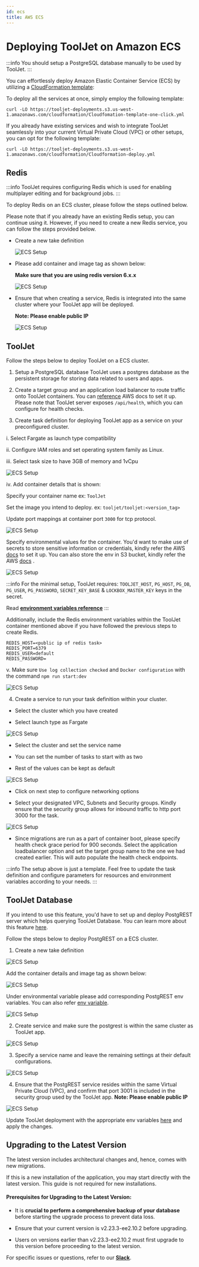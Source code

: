 ```yaml
---
id: ecs
title: AWS ECS
---
```


# Deploying ToolJet on Amazon ECS

:::info
You should setup a PostgreSQL database manually to be used by ToolJet.
:::

You can effortlessly deploy Amazon Elastic Container Service (ECS) by utilizing a [CloudFormation template](https://aws.amazon.com/cloudformation/):

To deploy all the services at once, simply employ the following template:

```
curl -LO https://tooljet-deployments.s3.us-west-1.amazonaws.com/cloudformation/Cloudfomation-template-one-click.yml
```

If you already have existing services and wish to integrate ToolJet seamlessly into your current Virtual Private Cloud (VPC) or other setups, you can opt for the following template:

```
curl -LO https://tooljet-deployments.s3.us-west-1.amazonaws.com/cloudformation/Cloudformation-deploy.yml
``` 

## Redis

:::info
ToolJet requires configuring Redis which is used for enabling multiplayer editing and for background jobs.
:::

To deploy Redis on an ECS cluster, please follow the steps outlined below.

Please note that if you already have an existing Redis setup, you can continue using it. However, if you need to create a new Redis service, you can follow the steps provided below.

- Create a new take definition 

  <div style={{textAlign: 'center'}}>
  
  <img className="screenshot-full" src="/img/setup/ecs/ecs-1.png" alt="ECS Setup" />
  
  </div>


- Please add container and image tag as shown below: 

  **Make sure that you are using redis version 6.x.x**

  <div style={{textAlign: 'center'}}>

  <img className="screenshot-full" src="/img/setup/ecs/ecs-2.png" alt="ECS Setup" />

  </div>

- Ensure that when creating a service, Redis is integrated into the same cluster where your ToolJet app will be deployed. 

  **Note: Please enable public IP**

  <div style={{textAlign: 'center'}}>

  <img className="screenshot-full" src="/img/setup/ecs/ecs-3.png" alt="ECS Setup" />

  </div>

## ToolJet

Follow the steps below to deploy ToolJet on a ECS cluster.

1. Setup a PostgreSQL database ToolJet uses a postgres database as the persistent storage for storing data related to users and apps.
2. Create a target group and an application load balancer to route traffic onto ToolJet containers. You can [reference](https://docs.aws.amazon.com/AmazonECS/latest/userguide/create-application-load-balancer.html) AWS docs to set it up. Please note that ToolJet server exposes `/api/health`, which you can configure for health checks.

3. Create task definition for deploying ToolJet app as a service on your preconfigured cluster.

  i. Select Fargate as launch type compatibility
   
  ii. Configure IAM roles and set operating system family as Linux. 
  
  iii. Select task size to have 3GB of memory and 1vCpu

  <div style={{textAlign: 'center'}}>

  <img className="screenshot-full" src="/img/setup/ecs/ecs-4.png" alt="ECS Setup" />

  </div>
  
  iv. Add container details that is shown: 

  Specify your container name ex: `ToolJet`

  Set the image you intend to deploy. ex: `tooljet/tooljet:<version_tag>`

  Update port mappings at container port `3000` for tcp protocol.

  <div style={{textAlign: 'center'}}>

  <img className="screenshot-full" src="/img/setup/ecs/ecs-5.png" alt="ECS Setup" />

  </div>
  
  Specify environmental values for the container. You'd want to make use of secrets to store sensitive information or credentials, kindly refer the AWS [docs](https://docs.aws.amazon.com/AmazonECS/latest/developerguide/specifying-sensitive-data-secrets.html) to set it up. You can also store the env in S3 bucket, kindly refer the AWS [docs](https://docs.aws.amazon.com/AmazonECS/latest/developerguide/taskdef-envfiles.html) . 

  <div style={{textAlign: 'center'}}>

  <img className="screenshot-full" src="/img/setup/ecs/ecs-6.png" alt="ECS Setup" />

  </div>
  
  :::info
  For the minimal setup, ToolJet requires: `TOOLJET_HOST`, `PG_HOST`, `PG_DB`, `PG_USER`, `PG_PASSWORD`, `SECRET_KEY_BASE` & `LOCKBOX_MASTER_KEY` keys in the secret.
  
  Read **[environment variables reference](https://docs.tooljet.com/docs/setup/env-vars)**
  :::
  
  Additionally, include the Redis environment variables within the ToolJet container mentioned above if you have followed the previous steps to create Redis.
  
  ```
  REDIS_HOST=<public ip of redis task>
  REDIS_PORT=6379
  REDIS_USER=default
  REDIS_PASSWORD=
  ```
  
  v. Make sure `Use log collection checked` and `Docker configuration` with the command `npm run start:dev`

  <div style={{textAlign: 'center'}}>

  <img className="screenshot-full" src="/img/setup/ecs/ecs-8.png" alt="ECS Setup" />

  </div>

4. Create a service to run your task definition within your cluster.

  - Select the cluster which you have created
  
  - Select launch type as Fargate 

  <div style={{textAlign: 'center'}}>

  <img className="screenshot-full" src="/img/setup/ecs/ecs-9.png" alt="ECS Setup" />

  </div>
  
  - Select the cluster and set the service name
  
  - You can set the number of tasks to start with as two

  - Rest of the values can be kept as default

  <div style={{textAlign: 'center'}}>

  <img className="screenshot-full" src="/img/setup/ecs/ecs-10.png" alt="ECS Setup" />

  </div>
  
  - Click on next step to configure networking options
  
  - Select your designated VPC, Subnets and Security groups. Kindly ensure that the security group allows for inbound traffic to http port 3000 for the task.

  <div style={{textAlign: 'center'}}>

  <img className="screenshot-full" src="/img/setup/ecs/ecs-11.png" alt="ECS Setup" />

  </div>
  
  - Since migrations are run as a part of container boot, please specify health check grace period for 900 seconds. Select the application loadbalancer option and set the target group name to the one we had created earlier. This will auto populate the health check endpoints.

:::info
The setup above is just a template. Feel free to update the task definition and configure parameters for resources and environment variables according to your needs.
:::


## ToolJet Database

If you intend to use this feature, you'd have to set up and deploy PostgREST server which helps querying ToolJet Database. You can learn more about this feature [here](https://docs.tooljet.com/docs/tooljet-database).

Follow the steps below to deploy PostgREST on a ECS cluster. 

1. Create a new take definition

  <div style={{textAlign: 'center'}}>

  <img className="screenshot-full" src="/img/setup/ecs/ecs-12.png" alt="ECS Setup" />

  </div>
  
  Add the container details and image tag as shown below:

  <div style={{textAlign: 'center'}}>

  <img className="screenshot-full" src="/img/setup/ecs/ecs-13.png" alt="ECS Setup" />

  </div>
  
  Under environmental variable please add corresponding PostgREST env variables. You can also refer [env variable](https://docs.tooljet.com/docs/setup/env-vars/#postgrest-server-optional).

  <div style={{textAlign: 'center'}}>

  <img className="screenshot-full" src="/img/setup/ecs/ecs-14.png" alt="ECS Setup" />

  </div>


2. Create service and make sure the postgrest is within the same cluster as ToolJet app. 

  <div style={{textAlign: 'center'}}>

  <img className="screenshot-full" src="/img/setup/ecs/ecs-15.png" alt="ECS Setup" />

  </div>


3. Specify a service name and leave the remaining settings at their default configurations.

  <div style={{textAlign: 'center'}}>

  <img className="screenshot-full" src="/img/setup/ecs/ecs-16.png" alt="ECS Setup" />

  </div>

4. Ensure that the PostgREST service resides within the same Virtual Private Cloud (VPC), and confirm that port 3001 is included in the security group used by the ToolJet app. **Note: Please enable public IP**

  <div style={{textAlign: 'center'}}>

  <img className="screenshot-full" src="/img/setup/ecs/ecs-17.png" alt="ECS Setup" />

  </div>

Update ToolJet deployment with the appropriate env variables [here](https://docs.tooljet.com/docs/setup/env-vars/#enable-tooljet-database--optional-) and apply the changes.

## Upgrading to the Latest Version

The latest version includes architectural changes and, hence, comes with new migrations.

If this is a new installation of the application, you may start directly with the latest version. This guide is not required for new installations.

#### Prerequisites for Upgrading to the Latest Version:

- It is **crucial to perform a comprehensive backup of your database** before starting the upgrade process to prevent data loss.

- Ensure that your current version is v2.23.3-ee2.10.2 before upgrading. 

- Users on versions earlier than v2.23.3-ee2.10.2 must first upgrade to this version before proceeding to the latest version.

For specific issues or questions, refer to our **[Slack](https://tooljet.slack.com/join/shared_invite/zt-25438diev-mJ6LIZpJevG0LXCEcL0NhQ#)**.
